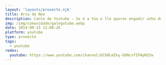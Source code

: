 ```yaml
---
layout: 'layouts/proxecto.njk'
title: Arca da Noe
description: Canle de Youtube - Se é a túa e lle queres engadir unha descripción e etiquetas, ponte en contacto con nós.
img: /img/comunidade/galegotube.webp
date: 2014-09-15 12:00:26
platform: youtube
type: proxecto
tags:
  - youtube
redes:
  youtube: https://www.youtube.com/channel/UCb0LmIky-GONcvfIFWyN32w
---
```



